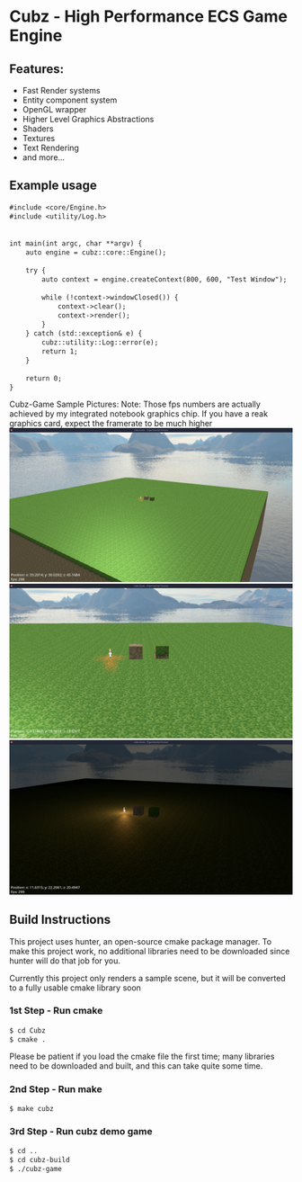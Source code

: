 # Cubz - High Performance ECS Game Engine

## Features:
- Fast Render systems
- Entity component system
- OpenGL wrapper
- Higher Level Graphics Abstractions
- Shaders
- Textures
- Text Rendering
- and more...

## Example usage

```
#include <core/Engine.h>
#include <utility/Log.h>


int main(int argc, char **argv) {
    auto engine = cubz::core::Engine();

    try {
        auto context = engine.createContext(800, 600, "Test Window");

        while (!context->windowClosed()) {
            context->clear();
            context->render();
        }
    } catch (std::exception& e) {
        cubz::utility::Log::error(e);
        return 1;
    }

    return 0;
}
```

Cubz-Game Sample Pictures:
Note:
Those fps numbers are actually achieved by my integrated notebook graphics chip.
If you have a reak graphics card, expect the framerate to be much higher
![Alt text](cubz-game/assets/textures/1.png)
![Alt text](cubz-game/assets/textures/2.png)
![Alt text](cubz-game/assets/textures/3.png)

## Build Instructions
This project uses hunter, an open-source cmake package manager.
To make this project work, no additional libraries need to be downloaded since hunter will do that job for you.

Currently this project only renders a sample scene, but it will be converted to a fully usable cmake library soon

### 1st Step - Run cmake
```
$ cd Cubz
$ cmake .
```
Please be patient if you load the cmake file the first time; many libraries need to be downloaded and built, and this can take quite some time.

### 2nd Step - Run make
```
$ make cubz
```

### 3rd Step - Run cubz demo game
```
$ cd ..
$ cd cubz-build
$ ./cubz-game
```
